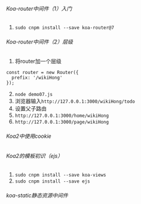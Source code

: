 ###### Koa-router中间件（1）入门
1. `sudo cnpm install --save koa-router@7`

###### Koa-router中间件（2）层级
1. 将router加一个层级
```
const router = new Router({
  prefix: '/wikiHong'
});
```
2. `node demo07.js`
3. 浏览器输入`http://127.0.0.1:3000/wikiHong/todo`
4. 设置父子路由
5. `http://127.0.0.1:3000/home/wikiHong`
5. `http://127.0.0.1:3000/page/wikiHong`

###### Koa2中使用cookie
###### Koa2的模板初识（ejs）
1. `sudo cnpm install --save koa-views`
2. `sudo cnpm install --save ejs`

###### koa-static静态资源中间件